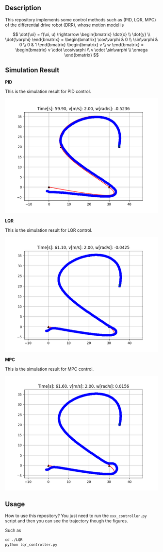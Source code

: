 ## Description
This repository implements some control methods such as (PID, LQR, MPC) of the differential drive robot (DRR), whose motion model is

$$
\dot{\xi} = f(\xi, u) \rightarrow
\begin{bmatrix}
\dot{x} \\ \dot{y} \\ \dot{\varphi}
\end{bmatrix} = 
\begin{bmatrix}
\cos\varphi & 0 \\
\sin\varphi & 0 \\
0 & 1
\end{bmatrix} 
\begin{bmatrix}
v \\ w
\end{bmatrix} = 
\begin{bmatrix}
v \cdot \cos\varphi \\
v \cdot \sin\varphi \\
\omega
\end{bmatrix}
$$

## Simulation Result

**PID**

This is the simulation result for PID control.

![pid](./figs/pid.png)


**LQR**

This is the simulation result for LQR control.

![lqr](./figs/lqr.png)

**MPC**

This is the simulation result for MPC control.

![mpc](./figs/mpc.png)


## Usage

How to use this repository? You just need to run the `xxx_controller.py` script and then you can see the trajectory though the figures.

Such as
```shell
cd ./LQR
python lqr_controller.py
```
